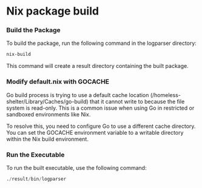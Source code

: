 # Nix package build

### Build the Package
To build the package, run the following command in the logparser directory:

```sh
nix-build
```
This command will create a result directory containing the built package.


### Modify default.nix with GOCACHE
Go build process is trying to use a default cache location (/homeless-shelter/Library/Caches/go-build) that it cannot write to because the file system is read-only. This is a common issue when using Go in restricted or sandboxed environments like Nix.

To resolve this, you need to configure Go to use a different cache directory. You can set the GOCACHE environment variable to a writable directory within the Nix build environment.

### Run the Executable
To run the built executable, use the following command:

```s
./result/bin/logparser
```
